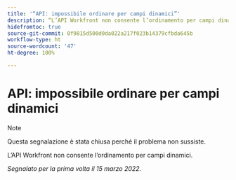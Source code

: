 ```yaml
---
title: '“API: impossibile ordinare per campi dinamici”'
description: “L’API Workfront non consente l’ordinamento per campi dinamici. ”
hidefromtoc: true
source-git-commit: 0f9815d500d0da022a217f023b14379cfbda645b
workflow-type: ht
source-wordcount: '47'
ht-degree: 100%

---
```



# API: impossibile ordinare per campi dinamici

<!--Article exists to let people know they can't do this.-->

>[!NOTE]
>
>Questa segnalazione è stata chiusa perché il problema non sussiste.

L’API Workfront non consente l’ordinamento per campi dinamici.

_Segnalato per la prima volta il 15 marzo 2022._

